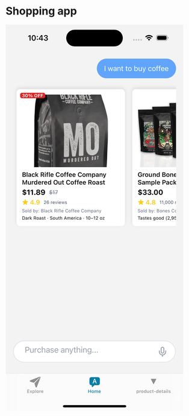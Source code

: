 # Shopping app

![Simulator Screen Shot](https://raw.githubusercontent.com/AWKohler/React-native-shopping-AI/refs/heads/main/assets/github/SimulatorScreenShot.png)

